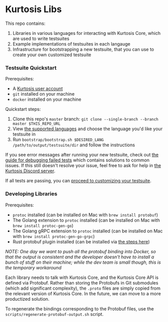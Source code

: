 Kurtosis Libs
==================
This repo contains:

1. Libraries in various languages for interacting with Kurtosis Core, which are used to write testsuites
1. Example implementations of testsuites in each langauge
1. Infrastructure for bootstrapping a new testsuite, that you can use to create your own customized testsuite

### Testsuite Quickstart
Prerequisites:
* A [Kurtosis user account](https://www.kurtosistech.com/sign-up)
* `git` installed on your machine
* `docker` installed on your machine

Quickstart steps:
1. Clone this repo's `master` branch: `git clone --single-branch --branch master $THIS_REPO_URL`
1. View [the supported languages](https://github.com/kurtosis-tech/kurtosis-libs/blob/master/supported-languages.txt) and choose the language you'd like your testsuite in
1. Run `bootstrap/bootstrap.sh $DESIRED_LANG /path/to/output/testsuite/dir` and follow the instructions

If you see error messages after running your new testsuite, check out [the guide for debugging failed tests](./debugging-failed-tests.md) which contains solutions to common issues. If this still doesn't resolve your issue, feel free to ask for help in [the Kurtosis Discord server](https://discord.gg/6Jjp9c89z9).

If all tests are passing, you can [proceed to customizing your testsuite](https://docs.kurtosistech.com/testsuite-customization.html).

### Developing Libraries
Prerequisites:
* `protoc` installed (can be installed on Mac with `brew install protobuf`)
* The Golang extension to `protoc` installed (can be installed on Mac with `brew install protoc-gen-go`)
* The Golang gRPC extension to `protoc` installed (can be installed on Mac with `brew install protoc-gen-go-grpc`)
* Rust protobuf plugin installed (can be installed via [the steps here](https://github.com/stepancheg/rust-protobuf/tree/master/protobuf-codegen#but-if-you-really-want-to-use-that-plugin-heres-the-instruction))

_NOTE: One day we want to push all the protobuf binding into Docker, so that the output is consistent and the developer doesn't have to install a bunch of stuff on their machine; while the dev team is small though, this is the temporary workaround_

Each library needs to talk with Kurtosis Core, and the Kurtosis Core API is defined via Protobuf. Rather than storing the Protobufs in Git submodules (which add significant complexity), the `.proto` files are simply copied from the relevant version of Kurtosis Core. In the future, we can move to a more productized solution.

To regenerate the bindings corresponding to the Protobuf files, use the `scripts/regenerate-protobuf-output.sh` script.
